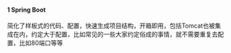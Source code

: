 #### 1 Spring Boot

简化了样板式的代码、配置，快速生成项目结构，开箱即用，包括Tomcat也被集成在内，约定大于配置，比如常见的一些大家约定俗成的事情，就不需要重复去配置，比如80端口等等
